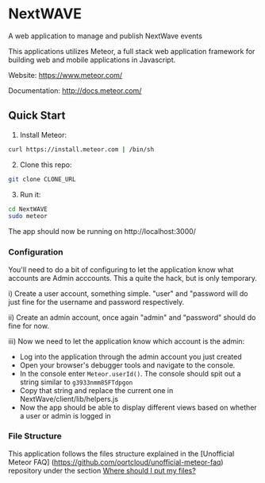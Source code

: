 # NextWAVE
A web application to manage and publish NextWave events 

This applications utilizes Meteor, a full stack web application framework for building web and mobile applications in Javascript.  

Website: https://www.meteor.com/

Documentation: http://docs.meteor.com/

## Quick Start

1) Install Meteor:
```bash
curl https://install.meteor.com | /bin/sh
```

2) Clone this repo:
```bash
git clone CLONE_URL
```

3) Run it:
```bash
cd NextWAVE
sudo meteor
```
The app should now be running on http://localhost:3000/

### Configuration

You'll need to do a bit of configuring to let the application know what accounts are Admin acccounts. This a quite the hack, but is only temporary. 

  i) Create a user account, something simple. "user" and "password will do just fine for the username and password respectively.
  
  ii) Create an admin account, once again "admin" and "password" should do fine for now. 
  
  iii) Now we need to let the application know which account is the admin:
  
  * Log into the application through the admin account you just created
  * Open your browser's debugger tools and navigate to the console.
  * In the console enter `Meteor.userId()`. The console should spit out a string similar to `g3933nmm85FTdpgon`
  * Copy that string and replace the current one in NextWave/client/lib/helpers.js
  * Now the app should be able to display different views based on whether a user or admin is logged in 

### File Structure

This application follows the files structure explained in the [Unofficial Meteor FAQ] (https://github.com/oortcloud/unofficial-meteor-faq) repository under the section [Where should I put my files?](https://github.com/oortcloud/unofficial-meteor-faq#user-content-where-should-i-put-my-files) 
